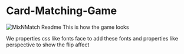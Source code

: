 # Card-Matching-Game
![MixNMatch Readme](https://github.com/BhanujISNOTACODER/Card-Matching-Game/assets/122614303/4a475753-d3a6-420a-9219-9b871e9b474a)
This is how the game looks

We properties css like fonts face to add these fonts and properties like perspective to show the flip affect 
